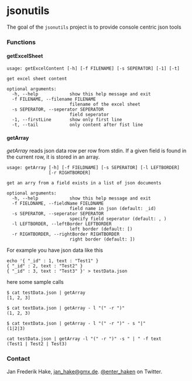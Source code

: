 jsonutils
=========

The goal of the `jsonutils` project is to provide console centric json tools

### Functions

#### getExcelSheet

```
usage: getExcelContent [-h] [-f FILENAME] [-s SEPERATOR] [-1] [-t]

get excel sheet content

optional arguments:
  -h, --help            show this help message and exit
  -f FILENAME, --filename FILENAME
                        filename of the excel sheet
  -s SEPERATOR, --seperator SEPERATOR
                        field seperator
  -1, --firstLine       show only first line
  -t, --tail            only content after fist line
```

#### getArray

*getArray* reads json data row per row from stdin. 
If a given field is found in the current row, it is stored in an array.

```
usage: getArray [-h] [-f FIELDNAME] [-s SEPERATOR] [-l LEFTBORDER]
                [-r RIGHTBORDER]

get an arry from a field exists in a list of json documents

optional arguments:
  -h, --help            show this help message and exit
  -f FIELDNAME, --fieldName FIELDNAME
                        field name in json (default: _id)
  -s SEPERATOR, --seperator SEPERATOR
                        specify field seperator (default: , )
  -l LEFTBORDER, --leftBorder LEFTBORDER
                        left border (default: [)
  -r RIGHTBORDER, --rightBorder RIGHTBORDER
                        right border (default: ])
```

For example you have json data like this

```
echo '{ "_id" : 1, text : "Test1" }
{ "_id" : 2, text : "Test2" }
{ "_id" : 3, text : "Test3" }' > testData.json
```

here some sample calls


```
$ cat testData.json | getArray
[1, 2, 3]

$ cat textData.json | getArray - l "(" -r ")"
(1, 2, 3)

$ cat textData.json | getArray - l "(" -r ")" - s "|"
(1|2|3)

cat testData.json | getArray -l "(" -r ")" -s " | " -f text
(Test1 | Test2 | Test3)
```

### Contact

Jan Frederik Hake, <jan_hake@gmx.de>. [@enter_haken](https://twitter.com/enter_haken) on Twitter.
